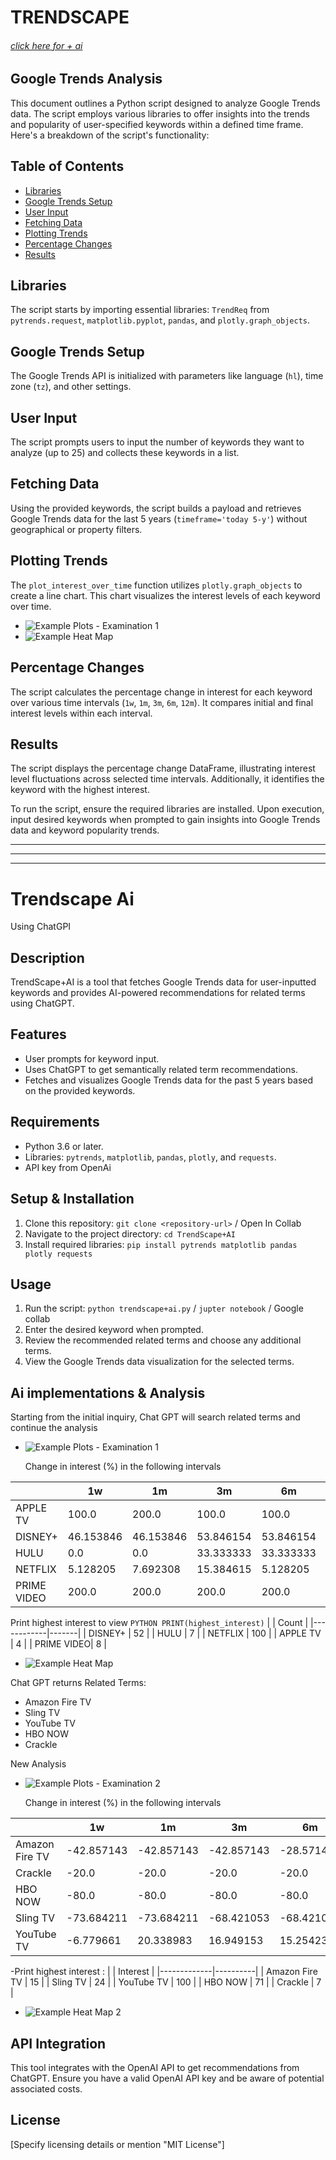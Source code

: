 # TRENDSCAPE 
###### [click here for + ai](#Trendscape-Ai)
## Google Trends Analysis

This document outlines a Python script designed to analyze Google Trends data. The script employs various libraries to offer insights into the trends and popularity of user-specified keywords within a defined time frame. Here's a breakdown of the script's functionality:

## Table of Contents
- [Libraries](#libraries)
- [Google Trends Setup](#google-trends-setup)
- [User Input](#user-input)
- [Fetching Data](#fetching-data)
- [Plotting Trends](#plotting-trends)
- [Percentage Changes](#percentage-changes)
- [Results](#results)

## Libraries <a name="libraries"></a>
The script starts by importing essential libraries: `TrendReq` from `pytrends.request`, `matplotlib.pyplot`, `pandas`, and `plotly.graph_objects`.

## Google Trends Setup <a name="google-trends-setup"></a>
The Google Trends API is initialized with parameters like language (`hl`), time zone (`tz`), and other settings.

## User Input <a name="user-input"></a>
The script prompts users to input the number of keywords they want to analyze (up to 25) and collects these keywords in a list.

## Fetching Data <a name="fetching-data"></a>
Using the provided keywords, the script builds a payload and retrieves Google Trends data for the last 5 years (`timeframe='today 5-y'`) without geographical or property filters.

## Plotting Trends <a name="plotting-trends"></a>
The `plot_interest_over_time` function utilizes `plotly.graph_objects` to create a line chart. This chart visualizes the interest levels of each keyword over time.
- ![Example Plots - Examination 1](EXAMPLE_PLOTS/Examination_1.png)
- ![Example Heat Map](EXAMPLE_PLOTS/heatmap_1.png)


## Percentage Changes <a name="percentage-changes"></a>
The script calculates the percentage change in interest for each keyword over various time intervals (`1w`, `1m`, `3m`, `6m`, `12m`). It compares initial and final interest levels within each interval.

## Results <a name="results"></a>
The script displays the percentage change DataFrame, illustrating interest level fluctuations across selected time intervals. Additionally, it identifies the keyword with the highest interest.

To run the script, ensure the required libraries are installed. Upon execution, input desired keywords when prompted to gain insights into Google Trends data and keyword popularity trends.

---
---
---

# Trendscape Ai
Using ChatGPI

## Description
TrendScape+AI is a tool that fetches Google Trends data for user-inputted keywords and provides AI-powered recommendations for related terms using ChatGPT.

## Features
- User prompts for keyword input.
- Uses ChatGPT to get semantically related term recommendations.
- Fetches and visualizes Google Trends data for the past 5 years based on the provided keywords.

## Requirements
- Python 3.6 or later.
- Libraries: `pytrends`, `matplotlib`, `pandas`, `plotly`, and `requests`.
- API key from OpenAi

## Setup & Installation
1. Clone this repository: `git clone <repository-url>` / Open In Collab
2. Navigate to the project directory: `cd TrendScape+AI`
3. Install required libraries: `pip install pytrends matplotlib pandas plotly requests`

## Usage
1. Run the script: `python trendscape+ai.py` / `jupter notebook` / Google collab
2. Enter the desired keyword when prompted.
3. Review the recommended related terms and choose any additional terms.
4. View the Google Trends data visualization for the selected terms.

## Ai implementations & Analysis

Starting from the initial inquiry, Chat GPT will search related terms and continue the analysis
- ![Example Plots - Examination 1](EXAMPLE_PLOTS/Examination_1.png)


  Change in interest (%) in the following intervals 

|         | 1w         | 1m         | 3m         | 6m         | 12m        |
|---------|------------|------------|------------|------------|------------|
| APPLE TV| 100.0      | 200.0      | 100.0      | 100.0      | 100.0      |
| DISNEY+ | 46.153846  | 46.153846  | 53.846154  | 53.846154  | 84.615385  |
| HULU    | 0.0        | 0.0        | 33.333333  | 33.333333  | 33.333333  |
| NETFLIX | 5.128205   | 7.692308   | 15.384615  | 5.128205   | 15.384615  |
| PRIME VIDEO| 200.0    | 200.0      | 200.0      | 200.0      | 250.0      |

Print highest interest to view 
```PYTHON PRINT(highest_interest)```
|            | Count |
|------------|-------|
| DISNEY+    | 52    |
| HULU       | 7     |
| NETFLIX    | 100   |
| APPLE TV   | 4     |
| PRIME VIDEO| 8     |
- ![Example Heat Map](EXAMPLE_PLOTS/heatmap_1.png)

  
Chat GPT returns
Related Terms:
- Amazon Fire TV
- Sling TV
- YouTube TV
- HBO NOW
- Crackle

New Analysis

- ![Example Plots - Examination 2](EXAMPLE_PLOTS/Examination_2.png)


  Change in interest (%) in the following intervals 

|             | 1w         | 1m         | 3m         | 6m         | 12m        |
|-------------|------------|------------|------------|------------|------------|
| Amazon Fire TV | -42.857143 | -42.857143 | -42.857143 | -28.571429 | -28.571429 |
| Crackle     | -20.0      | -20.0      | -20.0      | -20.0      | -20.0      |
| HBO NOW     | -80.0      | -80.0      | -80.0      | -80.0      | -80.0      |
| Sling TV    | -73.684211 | -73.684211 | -68.421053 | -68.421053 | -42.105263 |
| YouTube TV  | -6.779661  | 20.338983  | 16.949153  | 15.254237  | 37.288136  |

-Print highest interest :
|             | Interest |
|-------------|----------|
| Amazon Fire TV | 15      |
| Sling TV    | 24       |
| YouTube TV  | 100      |
| HBO NOW     | 71       |
| Crackle     | 7        |

- ![Example Heat Map 2](EXAMPLE_PLOTS/Heatmap_2.png)

## API Integration
This tool integrates with the OpenAI API to get recommendations from ChatGPT. Ensure you have a valid OpenAI API key and be aware of potential associated costs.

## License
[Specify licensing details or mention "MIT License"]


